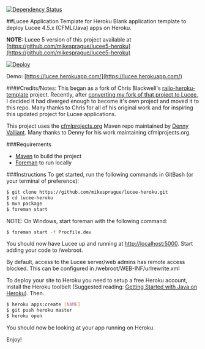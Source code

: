[![Dependency Status](https://www.versioneye.com/user/projects/55a9c89e306535002000016f/badge.svg?style=flat)](https://www.versioneye.com/user/projects/55a9c89e306535002000016f)

##Lucee Application Template for Heroku
Blank application template to deploy Lucee 4.5.x (CFML/Java) apps on Heroku. 

**NOTE:** Lucee 5 version of this project available at [https://github.com/mikesprague/lucee5-heroku](https://github.com/mikesprague/lucee5-heroku)

[![Deploy](https://www.herokucdn.com/deploy/button.png)](https://heroku.com/deploy)

Demo: [https://lucee.herokuapp.com/](https://lucee.herokuapp.com/)

####Credits/Notes:
This began as a fork of Chris Blackwell's [railo-heroku-template](https://github.com/d1rtym0nk3y/railo-heroku-template) project. Recently, after [converting my fork of that project to Lucee](https://github.com/mikesprague/lucee-heroku-template/tree/905e19a9d863c504a86cd6a764a7a33805649546), I decided it had diverged enough to become it's own project and moved it to this repo. Many thanks to Chris for all of his original work and for inspiring this updated project for Lucee applications.

This project uses the [cfmlprojects.org](http://cfmlprojects.org/artifacts/org/lucee/) Maven repo maintained by [Denny Valliant](https://github.com/denuno). Many thanks to Denny for his work maintaining cfmlprojects.org.

###Requirements
* [Maven](http://maven.apache.org/) to build the project
* [Foreman](https://github.com/ddollar/foreman) to run locally

###Instructions
To get started, run the following commands in GitBash (or your terminal of preference):

```bash
$ git clone https://github.com/mikesprague/lucee-heroku.git
$ cd lucee-heroku
$ mvn package
$ foreman start
```
NOTE: On Windows, start foreman with the following command:
```bash
$ foreman start -f Procfile.dev
```

You should now have Lucee up and running at [http://localhost:5000](http://localhost:5000).
Start adding your code to /webroot.

By default, access to the Lucee server/web admins has remote access blocked. This can be
configured in /webroot/WEB-INF/urlrewrite.xml

To deploy your site to Heroku you need to setup a free Heroku account, install the Heroku toolbelt (Suggested reading: [Getting Started with Java on Heroku](https://devcenter.heroku.com/articles/getting-started-with-java)). Then..

```bash
$ heroku apps:create [NAME]
$ git push heroku master
$ heroku open
```

You should now be looking at your app running on Heroku.

Enjoy!
